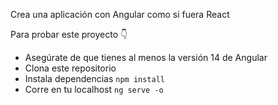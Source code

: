 Crea una aplicación con Angular como si fuera React

Para probar este proyecto 👇 

- Asegúrate de que tienes al menos la versión 14 de Angular
- Clona este repositorio
- Instala dependencias `npm install`
- Corre en tu localhost `ng serve -o`
